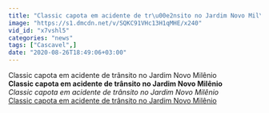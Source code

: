 ```yaml
---
title: "Classic capota em acidente de tr\u00e2nsito no Jardim Novo Mil\u00eanio"
image: "https://s1.dmcdn.net/v/SQKC91VHc13H1qMHE/x240"
vid_id: "x7vshl5"
categories: "news"
tags: ["Cascavel",]
date: "2020-08-26T18:49:06+03:00"
---
```

Classic capota em acidente de trânsito no Jardim Novo Milênio<br><b>Classic capota em acidente de trânsito no Jardim Novo Milênio</b><br> <i>Classic capota em acidente de trânsito no Jardim Novo Milênio</i><br> <u>Classic capota em acidente de trânsito no Jardim Novo Milênio</u>
